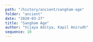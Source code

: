 ```yaml
---
path: "/history/ancient/sangham-age"
folder: "ancient"
date: "2020-03-27"
title: "Sangham Age"
author: "Vijaya Aditya, Kapil Anirudh"
sequence: 10
---
```




